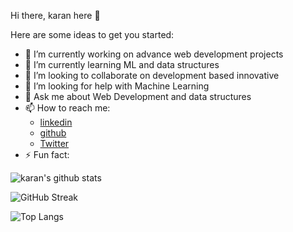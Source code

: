 Hi there, karan here 👋

Here are some ideas to get you started:

- 🔭 I’m currently working on advance web development projects
- 🌱 I’m currently learning ML and data structures
- 👯 I’m looking to collaborate on development based innovative 
- 🤔 I’m looking for help with Machine Learning
- 💬 Ask me about Web Development and data structures
- 📫 How to reach me:
    - [linkedin](www.linkedin.com/in/karan-developer)
    - [github](https://github.com/karan030204)
    - [Twitter](https://twitter.com/DattaniKaran25)
- ⚡ Fun fact: 

![karan's github stats](https://github-readme-stats.vercel.app/api?username=Karan030204&count_private=true&show_icons=true&theme=gotham&hide_rank=false)

![GitHub Streak](https://streak-stats.demolab.com/?user=Karan030204&theme=dark)

![Top Langs](https://github-readme-stats.vercel.app/api/top-langs/?username=Karan030204&layout=compact)


